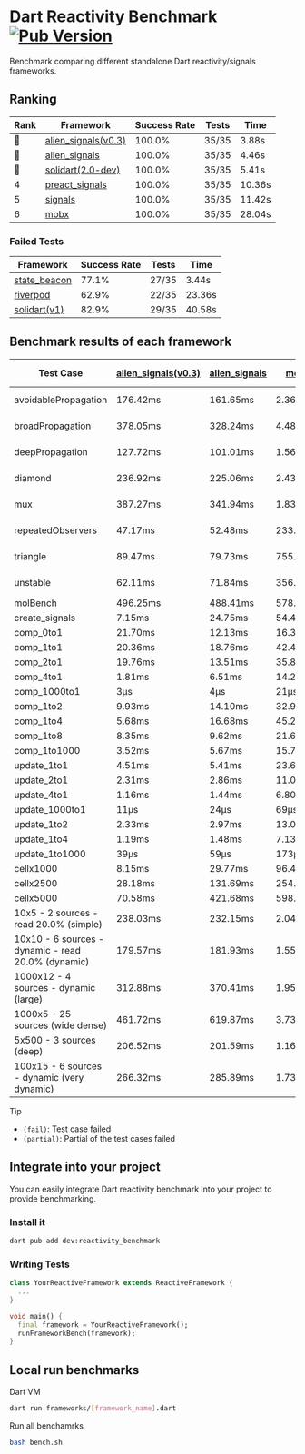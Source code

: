 # Dart Reactivity Benchmark [![Pub Version](https://img.shields.io/pub/v/reactivity_benchmark)](https://pub.dev/packages/reactivity_benchmark)

Benchmark comparing different standalone Dart reactivity/signals frameworks.

## Ranking

<!-- ranking start -->
| Rank | Framework | Success Rate | Tests | Time |
|------|-----------|--------------|-------|------|
| 🥇 | [alien_signals(v0.3)](https://github.com/medz/alien-signals-dart) | 100.0% | 35/35 | 3.88s |
| 🥈 | [alien_signals](https://github.com/medz/alien-signals-dart) | 100.0% | 35/35 | 4.46s |
| 🥉 | [solidart(2.0-dev)](https://github.com/nank1ro/solidart/tree/dev) | 100.0% | 35/35 | 5.41s |
| 4 | [preact_signals](https://pub.dev/packages/preact_signals) | 100.0% | 35/35 | 10.36s |
| 5 | [signals](https://github.com/rodydavis/signals.dart) | 100.0% | 35/35 | 11.42s |
| 6 | [mobx](https://github.com/mobxjs/mobx.dart) | 100.0% | 35/35 | 28.04s |

<!-- ranking end -->

### **Failed Tests**

<!-- fail start -->
| Framework | Success Rate | Tests | Time |
|-----------|--------------|-------|------|
| [state_beacon](https://github.com/jinyus/dart_beacon) | 77.1% | 27/35 | 3.44s |
| [riverpod](https://github.com/rrousselGit/riverpod) | 62.9% | 22/35 | 23.36s |
| [solidart(v1)](https://github.com/nank1ro/solidart) | 82.9% | 29/35 | 40.58s |

<!-- fail end -->

## Benchmark results of each framework

<!-- test-case start -->
| Test Case | [alien_signals(v0.3)](https://github.com/medz/alien-signals-dart) | [alien_signals](https://github.com/medz/alien-signals-dart) | [mobx](https://github.com/mobxjs/mobx.dart) | [preact_signals](https://pub.dev/packages/preact_signals) | [riverpod](https://github.com/rrousselGit/riverpod) | [signals](https://github.com/rodydavis/signals.dart) | [solidart(2.0-dev)](https://github.com/nank1ro/solidart/tree/dev) | [solidart(v1)](https://github.com/nank1ro/solidart) | [state_beacon](https://github.com/jinyus/dart_beacon) |
|---|---|---|---|---|---|---|---|---|---|
| avoidablePropagation | 176.42ms | 161.65ms | 2.36s | 198.33ms | 1.48s | 204.73ms | 270.96ms | 2.24s | 170.92ms (fail) |
| broadPropagation | 378.05ms | 328.24ms | 4.48s | 450.83ms | 87.06ms (fail) | 455.35ms | 503.46ms | 5.68s | 6.33ms (fail) |
| deepPropagation | 127.72ms | 101.01ms | 1.56s | 177.28ms | 2.06s (fail) | 167.47ms | 163.58ms | 2.07s | 143.29ms (fail) |
| diamond | 236.92ms | 225.06ms | 2.43s | 279.57ms | 2.80s (fail) | 280.66ms | 350.34ms | 3.54s | 181.30ms (fail) |
| mux | 387.27ms | 341.94ms | 1.83s | 404.47ms | 565.73ms (fail) | 412.46ms | 446.69ms | 2.05s | 193.14ms (fail) |
| repeatedObservers | 47.17ms | 52.48ms | 233.50ms | 39.69ms | 384.73ms (fail) | 44.59ms | 80.71ms | 223.39ms | 55.37ms (fail) |
| triangle | 89.47ms | 79.73ms | 755.40ms | 99.13ms | 991.12ms (fail) | 103.73ms | 117.93ms | 1.22s | 75.70ms (fail) |
| unstable | 62.11ms | 71.84ms | 356.19ms | 72.37ms | 646.84ms (fail) | 79.32ms | 97.61ms | 359.79ms | 336.05ms (fail) |
| molBench | 496.25ms | 488.41ms | 578.01ms | 489.30ms | 10.87ms | 486.12ms | 492.23ms | 1.72s | 964μs |
| create_signals | 7.15ms | 24.75ms | 54.42ms | 5.21ms | 23.47ms | 26.24ms | 98.53ms | 57.00ms | 60.98ms |
| comp_0to1 | 21.70ms | 12.13ms | 16.30ms | 17.36ms | 13.64ms | 11.89ms | 39.13ms | 22.15ms | 54.27ms |
| comp_1to1 | 20.36ms | 18.76ms | 42.49ms | 12.39ms | 23.57ms | 22.12ms | 53.50ms | 39.91ms | 57.14ms |
| comp_2to1 | 19.76ms | 13.51ms | 35.80ms | 17.25ms | 24.76ms | 23.25ms | 45.86ms | 31.89ms | 37.07ms |
| comp_4to1 | 1.81ms | 6.51ms | 14.24ms | 12.05ms | 4.42ms | 6.69ms | 20.04ms | 23.99ms | 16.50ms |
| comp_1000to1 | 3μs | 4μs | 21μs | 10μs | 6μs | 4μs | 17μs | 3.05ms | 43μs |
| comp_1to2 | 9.93ms | 14.10ms | 32.96ms | 30.86ms | 12.86ms | 16.36ms | 38.94ms | 30.31ms | 45.71ms |
| comp_1to4 | 5.68ms | 16.68ms | 45.22ms | 34.90ms | 24.14ms | 14.21ms | 22.14ms | 27.66ms | 45.01ms |
| comp_1to8 | 8.35ms | 9.62ms | 21.61ms | 7.52ms | 5.00ms | 11.32ms | 26.17ms | 23.70ms | 43.86ms |
| comp_1to1000 | 3.52ms | 5.67ms | 15.70ms | 6.21ms | 4.27ms | 4.20ms | 17.08ms | 17.95ms | 39.52ms |
| update_1to1 | 4.51ms | 5.41ms | 23.61ms | 8.60ms | 82.55ms | 9.10ms | 16.02ms | 43.72ms | 5.71ms |
| update_2to1 | 2.31ms | 2.86ms | 11.05ms | 4.28ms | 41.46ms | 4.47ms | 7.90ms | 21.53ms | 2.82ms |
| update_4to1 | 1.16ms | 1.44ms | 6.80ms | 2.16ms | 19.61ms | 2.25ms | 4.02ms | 10.84ms | 1.44ms |
| update_1000to1 | 11μs | 24μs | 69μs | 21μs | 197μs | 22μs | 40μs | 120μs | 15μs |
| update_1to2 | 2.33ms | 2.97ms | 13.04ms | 4.65ms | 40.85ms | 4.47ms | 8.09ms | 21.22ms | 2.85ms |
| update_1to4 | 1.19ms | 1.48ms | 7.13ms | 2.17ms | 20.05ms | 2.22ms | 4.00ms | 10.85ms | 1.44ms |
| update_1to1000 | 39μs | 59μs | 173μs | 778μs | 121μs | 43μs | 182μs | 212μs | 389μs |
| cellx1000 | 8.15ms | 29.77ms | 96.42ms | 9.99ms | N/A | 10.83ms | 13.58ms | 168.39ms | 5.72ms |
| cellx2500 | 28.18ms | 131.69ms | 254.92ms | 28.48ms | N/A | 36.59ms | 43.65ms | 491.91ms | 29.04ms |
| cellx5000 | 70.58ms | 421.68ms | 598.86ms | 87.31ms | N/A | 72.01ms | 148.61ms | 1.18s | 73.72ms |
| 10x5 - 2 sources - read 20.0% (simple) | 238.03ms | 232.15ms | 2.04s | 478.00ms | 2.42s | 512.87ms | 352.25ms | 2.73s (partial) | 235.26ms |
| 10x10 - 6 sources - dynamic - read 20.0% (dynamic) | 179.57ms | 181.93ms | 1.55s | 283.81ms | 1.53s (partial) | 279.08ms | 241.80ms | 2.43s (partial) | 197.55ms |
| 1000x12 - 4 sources - dynamic (large) | 312.88ms | 370.41ms | 1.95s | 3.70s | 2.62s (partial) | 3.79s | 467.66ms | 4.12s (partial) | 354.70ms |
| 1000x5 - 25 sources (wide dense) | 461.72ms | 619.87ms | 3.73s | 2.69s | 4.19s | 3.62s | 586.51ms | 5.08s (partial) | 500.41ms |
| 5x500 - 3 sources (deep) | 206.52ms | 201.59ms | 1.16s | 227.31ms | 1.46s | 226.06ms | 251.59ms | 2.05s (partial) | 203.79ms |
| 100x15 - 6 sources - dynamic (very dynamic) | 266.32ms | 285.89ms | 1.73s | 473.84ms | 1.79s (partial) | 479.49ms | 380.22ms | 2.84s (partial) | 259.51ms |

<!-- test-case end -->

> [!TIP]
> - `(fail)`: Test case failed
> - `(partial)`: Partial of the test cases failed

## Integrate into your project

You can easily integrate Dart reactivity benchmark into your project to provide benchmarking.

### Install it

```bash
dart pub add dev:reactivity_benchmark
```

### Writing Tests

```dart
class YourReactiveFramework extends ReactiveFramework {
  ...
}

void main() {
  final framework = YourReactiveFramework();
  runFrameworkBench(framework);
}
```

## Local run benchmarks

Dart VM
```bash
dart run frameworks/[framework_name].dart
```

Run all benchamrks
```bash
bash bench.sh
```
